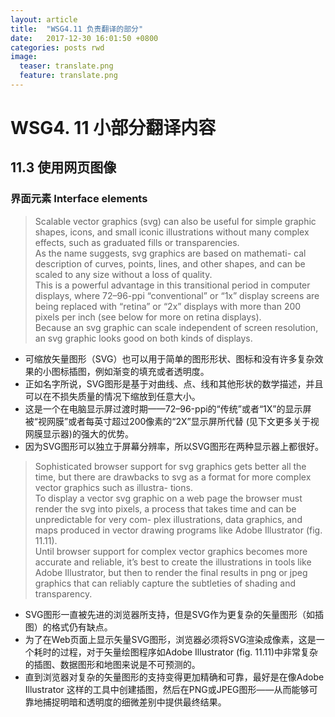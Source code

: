 ```yaml
---
layout: article
title:  "WSG4.11 负责翻译的部分"
date:   2017-12-30 16:01:50 +0800
categories: posts rwd
image:
  teaser: translate.png
  feature: translate.png
---
```

# WSG4. 11 小部分翻译内容

## 11.3 使用网页图像

### 界面元素 Interface elements
 >Scalable vector graphics (svg) can also be useful for simple graphic shapes,
icons, and small iconic illustrations without many complex effects, such as graduated
fills or transparencies.   
As the name suggests, svg graphics are based on mathemati-
cal description of curves, points, lines, and other shapes, and can be scaled to any
size without a loss of quality.  
This is a powerful advantage in this transitional period
in computer displays, where 72–96-ppi “conventional” or “1x” display screens are
being replaced with “retina” or “2x” displays with more than 200 pixels per inch (see
below for more on retina displays).  
Because an svg graphic can scale independent of
screen resolution, an svg graphic looks good on both kinds of displays.

* 可缩放矢量图形（SVG）也可以用于简单的图形形状、图标和没有许多复杂效果的小图标插图，例如渐变的填充或者透明度。  
* 正如名字所说，SVG图形是基于对曲线、点、线和其他形状的数学描述，并且可以在不损失质量的情况下缩放到任意大小。  
* 这是一个在电脑显示屏过渡时期——72–96-ppi的“传统”或者“1X”的显示屏被“视网膜”或者每英寸超过200像素的“2X”显示屏所代替 (见下文更多关于视网膜显示器)的强大的优势。  
* 因为SVG图形可以独立于屏幕分辨率，所以SVG图形在两种显示器上都很好。


>Sophisticated browser support for svg graphics gets better all the time, but there
are drawbacks to svg as a format for more complex vector graphics such as illustra-
tions.   
To display a vector svg graphic on a web page the browser must render the
svg into pixels, a process that takes time and can be unpredictable for very com-
plex illustrations, data graphics, and maps produced in vector drawing programs like
Adobe Illustrator (fig. 11.11).  
Until browser support for complex vector graphics
becomes more accurate and reliable, it’s best to create the illustrations in tools like
Adobe Illustrator, but then to render the final results in png or jpeg graphics that
can reliably capture the subtleties of shading and transparency.

* SVG图形一直被先进的浏览器所支持，但是SVG作为更复杂的矢量图形（如插图）的格式仍有缺点。  
* 为了在Web页面上显示矢量SVG图形，浏览器必须将SVG渲染成像素，这是一个耗时的过程，对于矢量绘图程序如Adobe Illustrator (fig. 11.11)中非常复杂的插图、数据图形和地图来说是不可预测的。  
* 直到浏览器对复杂的矢量图形的支持变得更加精确和可靠，最好是在像Adobe Illustrator 这样的工具中创建插图，然后在PNG或JPEG图形——从而能够可靠地捕捉明暗和透明度的细微差别中提供最终结果。